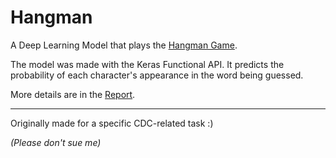 # Hangman

A Deep Learning Model that plays the [Hangman Game](https://en.wikipedia.org/wiki/Hangman_(game)).

The model was made with the Keras Functional API. It predicts the probability of each character's appearance in the word being guessed.

More details are in the [Report](./Report.pdf).

---
Originally made for a specific CDC-related task :)

*(Please don't sue me)*
